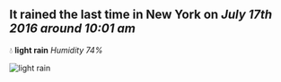 ## It rained the last time in New York on *July 17th 2016 around 10:01 am*
💧  **light rain** *Humidity 74%*

![light rain](http://openweathermap.org/img/w/10d.png)
